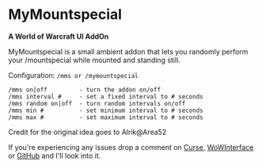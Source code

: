 # MyMountspecial
**A World of Warcraft UI AddOn**

MyMountspecial is a small ambient addon that lets you randomly perform your /mountspecial while mounted and standing still.

Configuration: `/mms or /mymountspecial` 

    /mms on|off         - turn the addon on/off
    /mms interval #     - set a fixed interval to # seconds
    /mms random on|off  - turn random intervals on/off
    /mms min #          - set minimum interval to # seconds
    /mms max #          - set maximum interval to # seconds

Credit for the original idea goes to Alrik@Area52

If you're experiencing any issues drop a comment on [Curse](https://mods.curse.com/addons/wow/mymountspecial), [WoWInterface](http://www.wowinterface.com/downloads/info22590-MyMountspecial.html) or [GitHub](https://github.com/patrickjDE/MyMountspecial/issues) and I'll look into it.
